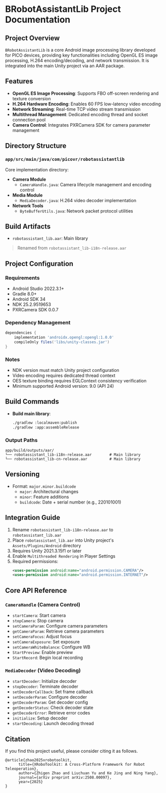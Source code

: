 # BRobotAssistantLib Project Documentation

## Project Overview
`BRobotAssistantLib` is a core Android image processing library developed for PICO devices, providing key functionalities including OpenGL ES image processing, H.264 encoding/decoding, and network transmission. It is integrated into the main Unity project via an AAR package.

## Features
- **OpenGL ES Image Processing**: Supports FBO off-screen rendering and texture conversion
- **H.264 Hardware Encoding**: Enables 60 FPS low-latency video encoding
- **Network Streaming**: Real-time TCP video stream transmission
- **Multithread Management**: Dedicated encoding thread and socket connection pool
- **Camera Control**: Integrates PXRCamera SDK for camera parameter management

## Directory Structure

### `app/src/main/java/com/picovr/robotassistantlib`
Core implementation directory:
- **Camera Module**
  - `CameraHandle.java`: Camera lifecycle management and encoding control
- **Media Module**
  - `MediaDecoder.java`: H.264 video decoder implementation
- **Network Tools**
  - `ByteBufferUtils.java`: Network packet protocol utilities

## Build Artifacts
- `robotassistant_lib.aar`: Main library
> Renamed from `robotassistant_lib-i18n-release.aar`

## Project Configuration

### Requirements
- Android Studio 2022.3.1+
- Gradle 8.0+
- Android SDK 34
- NDK 25.2.9519653
- PXRCamera SDK 0.0.7

### Dependency Management
```groovy
dependencies {
    implementation 'androidx.opengl:opengl:1.0.0'
    compileOnly files('libs/unity-classes.jar')
}
```

### Notes
- NDK version must match Unity project configuration
- Video encoding requires dedicated thread context
- OES texture binding requires EGLContext consistency verification
- Minimum supported Android version: 9.0 (API 24)

## Build Commands
- **Build main library**:
  ```bash
  ./gradlew :localmaven:publish
  ./gradlew :app:assembleRelease
  ```

### Output Paths
```
app/build/outputs/aar/
└── robotassistant_lib-i18n-release.aar        # Main library
└── robotassistant_lib-cn-release.aar          # Main library
```

## Versioning
- Format: `major.minor.buildcode`
  - `major`: Architectural changes
  - `minor`: Feature additions
  - `buildcode`: Date + serial number (e.g., 220101001)

## Integration Guide
1. Rename `robotassistant_lib-i18n-release.aar` to `robotassistant_lib.aar`
2. Place `robotassistant_lib.aar` into Unity project's `Assets/Plugins/Android` directory
2. Requires Unity 2021.3.15f1 or later
3. Enable `Multithreaded Rendering` in Player Settings
4. Required permissions:
   ```xml
   <uses-permission android:name="android.permission.CAMERA"/>
   <uses-permission android:name="android.permission.INTERNET"/>
   ```

## Core API Reference

### `CameraHandle` (Camera Control)
- `startCamera`: Start camera
- `stopCamera`: Stop camera
- `setCameraParam`: Configure camera parameters
- `getCameraParam`: Retrieve camera parameters
- `setCameraFocus`: Adjust focus
- `setCameraExposure`: Set exposure
- `setCameraWhiteBalance`: Configure WB
- `StartPreview`: Enable preview
- `StartRecord`: Begin local recording

### `MediaDecoder` (Video Decoding)
- `startDecoder`: Initialize decoder
- `stopDecoder`: Terminate decoder
- `setDecoderCallback`: Set frame callback
- `setDecoderParam`: Configure decoder
- `getDecoderParam`: Get decoder config
- `getDecoderStatus`: Check decoder state
- `getDecoderError`: Retrieve error codes
- `initialize`: Setup decoder
- `startDecoding`: Launch decoding thread

## Citation

If you find this project useful, please consider citing it as follows.

```
@article{zhao2025xrobotoolkit,
      title={XRoboToolkit: A Cross-Platform Framework for Robot Teleoperation}, 
      author={Zhigen Zhao and Liuchuan Yu and Ke Jing and Ning Yang}, 
      journal={arXiv preprint arXiv:2508.00097},
      year={2025}
}
```
